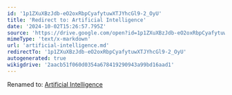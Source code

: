 ```yaml
---
id: '1p1ZXuXBzJdb-eO2oxRbpCyafytuwXTJYhcGl9-2_OyU'
title: 'Redirect to: Artificial Intelligence'
date: '2024-10-02T15:26:57.795Z'
source: 'https://drive.google.com/open?id=1p1ZXuXBzJdb-eO2oxRbpCyafytuwXTJYhcGl9-2_OyU'
mimeType: 'text/x-markdown'
url: 'artificial-intelligence.md'
redirectTo: '1p1ZXuXBzJdb-eO2oxRbpCyafytuwXTJYhcGl9-2_OyU'
autogenerated: true
wikigdrive: '2aacb51f060d0354a678419290943a99bd16aad1'
---
```

Renamed to: [Artificial Intelligence](artificial-intelligence.md)
